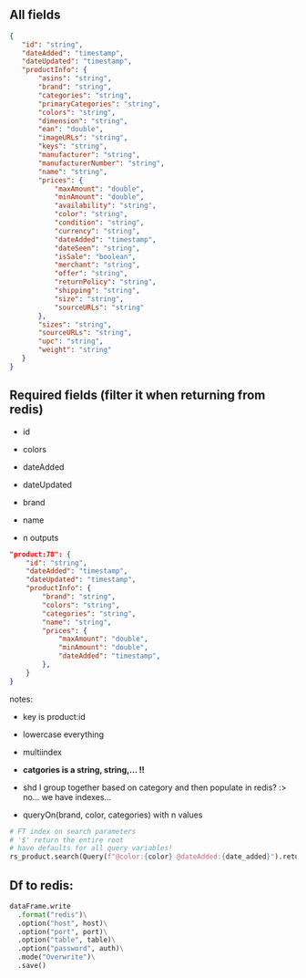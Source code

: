 ## All fields
```json
{
   "id": "string",
   "dateAdded": "timestamp",
   "dateUpdated": "timestamp",
   "productInfo": {
       "asins": "string",
       "brand": "string",
       "categories": "string",
       "primaryCategories": "string",
       "colors": "string",
       "dimension": "string",
       "ean": "double",
       "imageURLs": "string",
       "keys": "string",
       "manufacturer": "string",
       "manufacturerNumber": "string",
       "name": "string",
       "prices": {
           "maxAmount": "double",
           "minAmount": "double",
           "availability": "string",
           "color": "string",
           "condition": "string",
           "currency": "string",
           "dateAdded": "timestamp",
           "dateSeen": "string",
           "isSale": "boolean",
           "merchant": "string",
           "offer": "string",
           "returnPolicy": "string",
           "shipping": "string",
           "size": "string",
           "sourceURLs": "string"
       },
       "sizes": "string",
       "sourceURLs": "string",
       "upc": "string",
       "weight": "string"
   }
}
```

## Required fields (filter it when returning from redis)
- id
- colors
- dateAdded
- dateUpdated
- brand
- name

- n outputs

```json
"product:78": {
    "id": "string",
    "dateAdded": "timestamp",
    "dateUpdated": "timestamp",
    "productInfo": {
        "brand": "string",
        "colors": "string",
        "categories": "string",
        "name": "string",
        "prices": {
            "maxAmount": "double",
            "minAmount": "double",
            "dateAdded": "timestamp",
        },
    }
}
```
notes:
- key is product:id
- lowercase everything
- multiindex
- **catgories is a string, string,... !!**
- shd I group together based on category and then populate in redis?
   :> no... we have indexes...

- queryOn(brand, color, categories) with n values

```py
# FT index on search parameters
# '$' return the entire root
# have defaults for all query variables!
rs_product.search(Query(f"@color:{color} @dateAdded:{date_added}").return_field("$"))

```

## Df to redis:
```py
dataFrame.write
  .format("redis")\
  .option("host", host)\
  .option("port", port)\
  .option("table", table)\
  .option("password", auth)\
  .mode("Overwrite")\
  .save()
```

